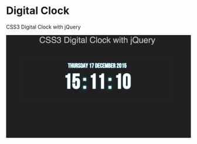 # Digital Clock

CSS3 Digital Clock with jQuery

![Preview](https://raw.githubusercontent.com/sharlag/Digital-Clock/master/ss.png)
